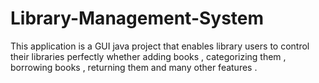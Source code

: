 # Library-Management-System
This application is a GUI java project that enables library users to control their libraries perfectly whether adding books , categorizing them , borrowing books , returning them and many other features . 
